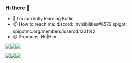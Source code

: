 ### Hi there 👋

- 🌱 I’m currently learning Kotlin
- 📫 How to reach me: 
        discord: Invisibilities#8579
        spigot: spigotmc.org/members/iuserod.1301142
- 😄 Pronouns: He|Him


<img src="https://img.shields.io/badge/-JAVA-007396?logo=java&logoColor=fff"><img src="https://img.shields.io/badge/-PYTHON-3776AB?logo=python&logoColor=fff"><img src="https://img.shields.io/badge/-KOTLIN-7F52FF?logo=kotlin&logoColor=fff">



<img src="https://img.shields.io/badge/-HTML5-E34F26?logo=html5&logoColor=fff"><img src="https://img.shields.io/badge/-CSS3-1572B6?logo=css3&logoColor=fff"><img src="https://img.shields.io/badge/-JAVASCRIPT-F7DF1E?logo=javascript&logoColor=fff">


